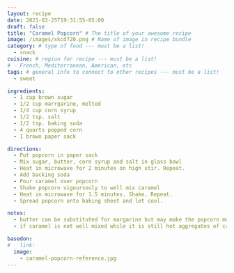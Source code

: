 ```yaml
---
layout: recipe
date: 2021-03-25T19:31:55-05:00
draft: false
title: "Caramel Popcorn" # The title of your awesome recipe
image: /images/xkcd720.png # Name of image in recipe bundle
category: # type of food --- must be a list!
  - snack
cuisine: # region for recipe --- must be a list!
# - French, Mediterranean, American, etc
tags: # general info to connect to other recipes --- must be a list!
  - sweet

ingredients:
  - 1 cup brown sugar
  - 1/2 cup marrgarine, melted
  - 1/4 cup corn syrup
  - 1/2 tsp. salt
  - 1/2 tsp. baking soda
  - 4 quarts popped corn
  - 1 brown paper sack

directions:
  - Put popcorn in paper sack
  - Mix sugar, butter, corn syrup and salt in glass bowl
  - Heat in microwave for 2 minutes on high stir. Repeat.
  - Add backing soda
  - Pour caramel over popcorn
  - Shake popcorn vigoursouly to well mix caramel
  - Heat in microwave for 1.5 minutes. Shake. Repeat.
  - Spread popcorn onto baking sheet and let cool.

notes:
  - butter can be substituted for margarine but may make the popcorn more greasy
  - if caramel is not well mixed while it is still hot aggregates of caramel will get too hot and burn in the paper bag

basedon:
#   link:
  image:
    - caramel-popcorn-reference.jpg
---
```

